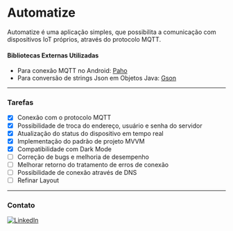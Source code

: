 # Automatize

Automatize é uma aplicação simples, que possibilita a comunicação com dispositivos IoT próprios, através do protocolo MQTT.

#### Bibliotecas Externas Utilizadas

* Para conexão MQTT no Android: [Paho](https://github.com/eclipse/paho.mqtt.android)  
* Para conversão de strings Json em Objetos Java: [Gson](https://github.com/google/gson)

--- 


### Tarefas

- [x] Conexão com o protocolo MQTT
- [x] Possibilidade de troca do endereço, usuário e senha do servidor
- [x] Atualização do status do dispositivo em tempo real
- [x] Implementação do padrão de projeto MVVM
- [x] Compatibilidade com Dark Mode
- [ ] Correção de bugs e melhoria de desempenho
- [ ] Melhorar retorno do tratamento de erros de conexão
- [ ] Possibilidade de conexão através de DNS
- [ ] Refinar Layout

---

<!-- CONTATO -->
### Contato

[![LinkedIn][linkedin-shield]][linkedin-url]


<!-- https://www.markdownguide.org/basic-syntax/#reference-style-links -->
[linkedin-shield]: https://img.shields.io/badge/-LinkedIn-black.svg?style=for-the-badge&logo=linkedin&colorB=555
[linkedin-url]: https://www.linkedin.com/in/natanael-sousa-94337b119
